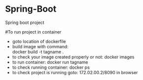 # Spring-Boot
Spring boot project

#To run project in container
- goto location of dockerfile
- build image with command:  
  docker build -t tagname .
- to check your image created properly or not: docker images
- to run container: 
  docker run tagname
- to check running container: docker ps
- to check project is running goto: 172.02.00.2/8090 in browser


 
